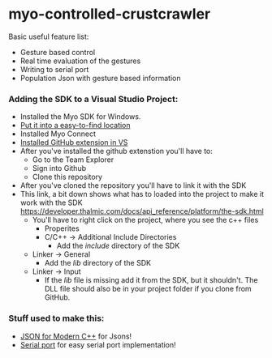 # myo-controlled-crustcrawler

Basic useful feature list:

 * Gesture based control
 * Real time evaluation of the gestures
 * Writing to serial port
 * Population Json with gesture based information


### Adding the SDK to a Visual Studio Project:

- Installed the Myo SDK for Windows.
- [Put it into a easy-to-find location](https://developer.thalmic.com/downloads)
- Installed Myo Connect
- [Installed GitHub extension in VS](https://visualstudio.github.com/)
- 
    After you've installed the github extenstion you'll have to:
    - Go to the Team Explorer
    - Sign into Github
    - Clone this repository    
- After you've cloned the repository you'll have to link it with the SDK
- This link, a bit down shows what has to loaded into the project to make it work with the SDK
  https://developer.thalmic.com/docs/api_reference/platform/the-sdk.html
  - You'll have to right click on the project, where you see the c++ files
  	- Properites
  	- C/C++ -> Additional Include Directories
    	- Add the *include* directory of the SDK
  - Linker -> General
  	- Add the *lib* directory of the SDK
  - Linker -> Input
   	- If the *lib* file is missing add it from the SDK, but it shouldn't.
    The DLL file should also be in your project folder if you clone from GitHub.   
 


### Stuff used to make this:

 * [JSON for Modern C++](https://github.com/nlohmann/json) for Jsons!
 * [Serial port](https://github.com/manashmndl/SerialPort) for easy serial port implementation!
